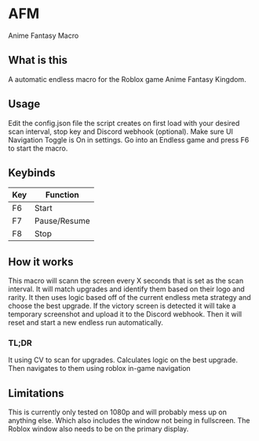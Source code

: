 # AFM
 Anime Fantasy Macro

## What is this
 A automatic endless macro for the Roblox game Anime Fantasy Kingdom.

## Usage
 Edit the config.json file the script creates on first load with your desired scan interval, stop key and Discord webhook (optional).
 Make sure UI Navigation Toggle is On in settings.
 Go into an Endless game and press F6 to start the macro.

## Keybinds
| Key | Function     |
|-----|--------------|
| F6  | Start        |
| F7  | Pause/Resume |
| F8  | Stop         |

## How it works
 This macro will scann the screen every X seconds that is set as the scan interval.
 It will match upgrades and identify them based on their logo and rarity.
 It then uses logic based off of the current endless meta strategy and choose the best upgrade.
 If the victory screen is detected it will take a temporary screenshot and upload it to the Discord webhook.
 Then it will reset and start a new endless run automatically.

### TL;DR
 It using CV to scan for upgrades.
 Calculates logic on the best upgrade.
 Then navigates to them using roblox in-game navigation

## Limitations
 This is currently only tested on 1080p and will probably mess up on anything else.
 Which also includes the window not being in fullscreen.
 The Roblox window also needs to be on the primary display.